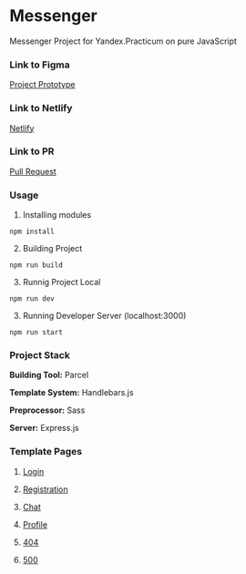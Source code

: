 # Messenger
Messenger Project for Yandex.Practicum on pure JavaScript
### Link to Figma
[Project Prototype](https://www.figma.com/file/24EUnEHGEDNLdOcxg7ULwV/Chat?node-id=0%3A1)
### Link to Netlify
[Netlify](https://wonderful-davinci-8c226d.netlify.app/)
### Link to PR
[Pull Request](https://github.com/verobragina/middle.messenger.praktikum.yandex/pull/3)
### Usage
1. Installing modules
```
npm install
```
2. Building Project
```
npm run build
```
3. Runnig Project Local
```
npm run dev
```
3. Running Developer Server (localhost:3000)
```
npm run start
```
### Project Stack
**Building Tool:** Parcel

**Template System:** Handlebars.js

**Preprocessor:** Sass

**Server:** Express.js
### Template Pages
1. [Login](https://wonderful-davinci-8c226d.netlify.app/#login)

2. [Registration](https://wonderful-davinci-8c226d.netlify.app/#registration)

3. [Chat](https://wonderful-davinci-8c226d.netlify.app/#chats)

4. [Profile](https://wonderful-davinci-8c226d.netlify.app/#profile)

5. [404](https://wonderful-davinci-8c226d.netlify.app/#error404)

6. [500](https://wonderful-davinci-8c226d.netlify.app/#error500)

